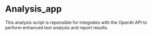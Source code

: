 # Analysis_app
This analysis script is reponsible for integrates with the OpenAI API to perform enhanced text analysis and report results.
